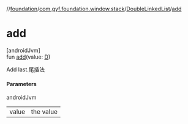 //[foundation](../../../index.md)/[com.gyf.foundation.window.stack](../index.md)/[DoubleLinkedList](index.md)/[add](add.md)

# add

[androidJvm]\
fun [add](add.md)(value: [D](index.md))

Add last.尾插法

#### Parameters

androidJvm

| | |
|---|---|
| value | the value |